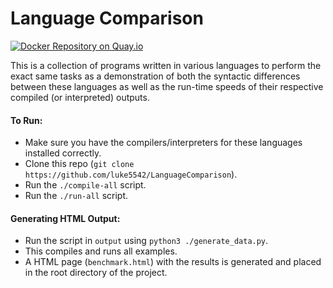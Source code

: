 # Language Comparison
[![Docker Repository on Quay.io](https://quay.io/repository/passmcr/languagecomparison/status "Docker Repository on Quay.io")](https://quay.io/repository/passmcr/languagecomparison)

This is a collection of programs written in various languages to perform the exact same tasks as a demonstration of both the syntactic differences between these languages as well as the run-time speeds of their respective compiled (or interpreted) outputs.

#### To Run:
+ Make sure you have the compilers/interpreters for these languages installed correctly.
+ Clone this repo (`git clone https://github.com/luke5542/LanguageComparison`).
+ Run the `./compile-all` script.
+ Run the `./run-all` script.

#### Generating HTML Output:
+ Run the script in `output` using `python3 ./generate_data.py`.
+ This compiles and runs all examples.
+ A HTML page (`benchmark.html`) with the results is generated and placed in the root directory of the project.
